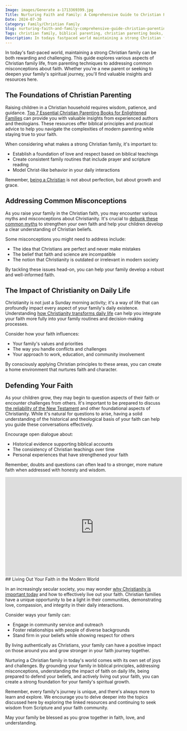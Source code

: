 ```yaml
---
Image: images/Generate a-1713369399.jpg
Title: Nurturing Faith and Family: A Comprehensive Guide to Christian Parenting and Life
Date: 2024-07-30
Category: Family/Christian Family
Slug: nurturing-faith-and-family-comprehensive-guide-christian-parenting-life
Tags: christian family, biblical parenting, christian parenting books, christianity, parenting, faith, family values, pillar
Description: In todays fastpaced world maintaining a strong Christian family can be both rewarding and challenging This guide explores various aspects of Christian family life from parenting techniques to addressing common misconceptions about faith Whether youre a new parent or seeking to deepen your familys spiritual journey youll find valuable insights
---
```





In today's fast-paced world, maintaining a strong Christian family can be both rewarding and challenging. This guide explores various aspects of Christian family life, from parenting techniques to addressing common misconceptions about faith. Whether you're a new parent or seeking to deepen your family's spiritual journey, you'll find valuable insights and resources here.

## The Foundations of Christian Parenting

Raising children in a Christian household requires wisdom, patience, and guidance. [Top 7 Essential Christian Parenting Books for Enlightened Families](/top-7-essential-christian-parenting-books-for-enlightened-families) can provide you with valuable insights from experienced authors and theologians. These resources offer biblical principles and practical advice to help you navigate the complexities of modern parenting while staying true to your faith.

When considering what makes a strong Christian family, it's important to:

- Establish a foundation of love and respect based on biblical teachings
- Create consistent family routines that include prayer and scripture reading
- Model Christ-like behavior in your daily interactions

Remember, [being a Christian](/discover-the-meaning-of-being-a-christian-ultimate-guide-for-believers) is not about perfection, but about growth and grace.

## Addressing Common Misconceptions

As you raise your family in the Christian faith, you may encounter various myths and misconceptions about Christianity. It's crucial to [debunk these common myths](/debunking-5-common-myths-about-christianity) to strengthen your own faith and help your children develop a clear understanding of Christian beliefs.

Some misconceptions you might need to address include:

- The idea that Christians are perfect and never make mistakes
- The belief that faith and science are incompatible
- The notion that Christianity is outdated or irrelevant in modern society

By tackling these issues head-on, you can help your family develop a robust and well-informed faith.

## The Impact of Christianity on Daily Life

Christianity is not just a Sunday morning activity; it's a way of life that can profoundly impact every aspect of your family's daily existence. Understanding [how Christianity transforms daily life](/10-ways-christianity-transforms-daily-life-a-comprehensive-guide) can help you integrate your faith more fully into your family routines and decision-making processes.

Consider how your faith influences:

- Your family's values and priorities
- The way you handle conflicts and challenges
- Your approach to work, education, and community involvement

By consciously applying Christian principles to these areas, you can create a home environment that nurtures faith and character.

## Defending Your Faith

As your children grow, they may begin to question aspects of their faith or encounter challenges from others. It's important to be prepared to discuss [the reliability of the New Testament](/unveiling-the-truth-why-the-reliability-of-the-new-testament-is-questioned) and other foundational aspects of Christianity. While it's natural for questions to arise, having a solid understanding of the historical and theological basis of your faith can help you guide these conversations effectively.

Encourage open dialogue about:

- Historical evidence supporting biblical accounts
- The consistency of Christian teachings over time
- Personal experiences that have strengthened your faith

Remember, doubts and questions can often lead to a stronger, more mature faith when addressed with honesty and wisdom.


<iframe width="560" height="315" src="https://www.youtube.com/embed/9-lLOnZhdvw" frameborder="0" allow="autoplay; encrypted-media" allowfullscreen></iframe>
## Living Out Your Faith in the Modern World

In an increasingly secular society, you may wonder [why Christianity is important today](/ultimate-guide-to-understanding-christianity-is-it-the-true-religion) and how to effectively live out your faith. Christian families have a unique opportunity to be a light in their communities, demonstrating love, compassion, and integrity in their daily interactions.

Consider ways your family can:

- Engage in community service and outreach
- Foster relationships with people of diverse backgrounds
- Stand firm in your beliefs while showing respect for others

By living authentically as Christians, your family can have a positive impact on those around you and grow stronger in your faith journey together.



Nurturing a Christian family in today's world comes with its own set of joys and challenges. By grounding your family in biblical principles, addressing misconceptions, understanding the impact of faith on daily life, being prepared to defend your beliefs, and actively living out your faith, you can create a strong foundation for your family's spiritual growth.

Remember, every family's journey is unique, and there's always more to learn and explore. We encourage you to delve deeper into the topics discussed here by exploring the linked resources and continuing to seek wisdom from Scripture and your faith community.

May your family be blessed as you grow together in faith, love, and understanding.